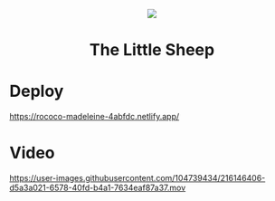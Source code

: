  <p align="center">
  <img src="https://user-images.githubusercontent.com/104739434/213946273-a7b8a4dc-2c5e-4bf6-a46a-9ce537e2210e.png"/>
</p>
<h1 align="center"> The Little Sheep </h1>


# Deploy
https://rococo-madeleine-4abfdc.netlify.app/

# Video
https://user-images.githubusercontent.com/104739434/216146406-d5a3a021-6578-40fd-b4a1-7634eaf87a37.mov
